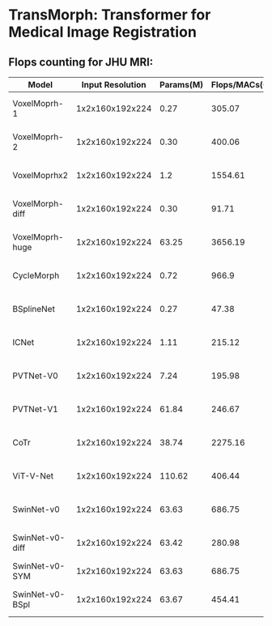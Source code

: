 # TransMorph: Transformer for Medical Image Registration


## Flops counting for JHU MRI:
Model           | Input Resolution | Params(M) | Flops/MACs(G)| DSC          |
---             |---               |---        |---           |---           |
VoxelMoprh-1    |1x2x160x192x224   | 0.27      |305.07        |0.706 +- 0.137|
VoxelMoprh-2    |1x2x160x192x224   | 0.30      |400.06        |0.711 +- 0.135|
VoxelMoprhx2    |1x2x160x192x224   | 1.2       |1554.61       |0.726 +- 0.130|
VoxelMorph-diff |1x2x160x192x224   | 0.30      |91.71         |0.701 +- 0.139|
VoxelMoprh-huge |1x2x160x192x224   | 63.25     |3656.19       |0.732 +- 0.127|
CycleMorph      |1x2x160x192x224   | 0.72      |966.9         |0.694 +- 0.138|
BSplineNet      |1x2x160x192x224   | 0.27      |47.38         |0.700 +- 0.135|
ICNet           |1x2x160x192x224   | 1.11      |215.12        |0.648 +- 0.149|
PVTNet-V0       |1x2x160x192x224   | 7.24      |195.98        |0.712 +- 0.134|
PVTNet-V1       |1x2x160x192x224   | 61.84     |246.67        |0.718 +- 0.133|
CoTr            |1x2x160x192x224   | 38.74     |2275.16       |0.626 +- 0.054|
ViT-V-Net       |1x2x160x192x224   | 110.62    |406.44        |0.725 +- 0.130|
SwinNet-v0      |1x2x160x192x224   | 63.63     |686.75        |0.733 +- 0.128|
SwinNet-v0-diff |1x2x160x192x224   | 63.42     |280.98        |0.718 +- 0.131|
SwinNet-v0-SYM  |1x2x160x192x224   | 63.63     |686.75        |
SwinNet-v0-BSpl |1x2x160x192x224   | 63.67     |454.41        |0.730 +- 0.127|
